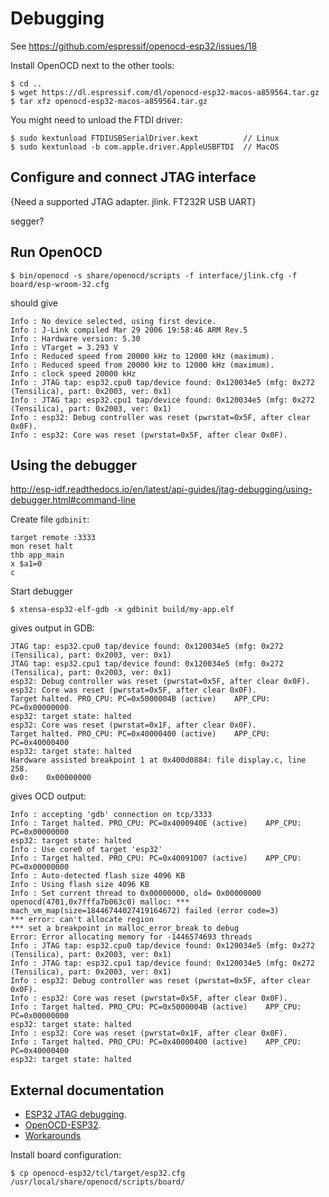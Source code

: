 # Debugging

See https://github.com/espressif/openocd-esp32/issues/18

Install OpenOCD next to the other tools:

	$ cd ..
    $ wget https://dl.espressif.com/dl/openocd-esp32-macos-a859564.tar.gz
	$ tar xfz openocd-esp32-macos-a859564.tar.gz

You might need to unload the FTDI driver:

    $ sudo kextunload FTDIUSBSerialDriver.kext          // Linux
    $ sudo kextunload -b com.apple.driver.AppleUSBFTDI  // MacOS

## Configure and connect JTAG interface

{Need a supported JTAG adapter. jlink. FT232R USB UART}

segger?

## Run OpenOCD

    $ bin/openocd -s share/openocd/scripts -f interface/jlink.cfg -f board/esp-wroom-32.cfg

should give

    Info : No device selected, using first device.
    Info : J-Link compiled Mar 29 2006 19:58:46 ARM Rev.5
    Info : Hardware version: 5.30
    Info : VTarget = 3.293 V
    Info : Reduced speed from 20000 kHz to 12000 kHz (maximum).
    Info : Reduced speed from 20000 kHz to 12000 kHz (maximum).
    Info : clock speed 20000 kHz
    Info : JTAG tap: esp32.cpu0 tap/device found: 0x120034e5 (mfg: 0x272 (Tensilica), part: 0x2003, ver: 0x1)
    Info : JTAG tap: esp32.cpu1 tap/device found: 0x120034e5 (mfg: 0x272 (Tensilica), part: 0x2003, ver: 0x1)
    Info : esp32: Debug controller was reset (pwrstat=0x5F, after clear 0x0F).
    Info : esp32: Core was reset (pwrstat=0x5F, after clear 0x0F).


## Using the debugger

http://esp-idf.readthedocs.io/en/latest/api-guides/jtag-debugging/using-debugger.html#command-line

Create file `gdbinit`:

    target remote :3333
    mon reset halt
    thb app_main
    x $a1=0
    c

Start debugger

    $ xtensa-esp32-elf-gdb -x gdbinit build/my-app.elf

gives output in GDB:

    JTAG tap: esp32.cpu0 tap/device found: 0x120034e5 (mfg: 0x272 (Tensilica), part: 0x2003, ver: 0x1)
    JTAG tap: esp32.cpu1 tap/device found: 0x120034e5 (mfg: 0x272 (Tensilica), part: 0x2003, ver: 0x1)
    esp32: Debug controller was reset (pwrstat=0x5F, after clear 0x0F).
    esp32: Core was reset (pwrstat=0x5F, after clear 0x0F).
    Target halted. PRO_CPU: PC=0x5000004B (active)    APP_CPU: PC=0x00000000 
    esp32: target state: halted
    esp32: Core was reset (pwrstat=0x1F, after clear 0x0F).
    Target halted. PRO_CPU: PC=0x40000400 (active)    APP_CPU: PC=0x40000400 
    esp32: target state: halted
    Hardware assisted breakpoint 1 at 0x400d0884: file display.c, line 258.
    0x0:    0x00000000


gives OCD output:

    Info : accepting 'gdb' connection on tcp/3333
    Info : Target halted. PRO_CPU: PC=0x4000940E (active)    APP_CPU: PC=0x00000000 
    esp32: target state: halted
    Info : Use core0 of target 'esp32'
    Info : Target halted. PRO_CPU: PC=0x40091D07 (active)    APP_CPU: PC=0x00000000 
    Info : Auto-detected flash size 4096 KB
    Info : Using flash size 4096 KB
    Info : Set current thread to 0x00000000, old= 0x00000000
    openocd(4701,0x7fffa7b063c0) malloc: *** mach_vm_map(size=18446744027419164672) failed (error code=3)
    *** error: can't allocate region
    *** set a breakpoint in malloc_error_break to debug
    Error: Error allocating memory for -1446574693 threads
    Info : JTAG tap: esp32.cpu0 tap/device found: 0x120034e5 (mfg: 0x272 (Tensilica), part: 0x2003, ver: 0x1)
    Info : JTAG tap: esp32.cpu1 tap/device found: 0x120034e5 (mfg: 0x272 (Tensilica), part: 0x2003, ver: 0x1)
    Info : esp32: Debug controller was reset (pwrstat=0x5F, after clear 0x0F).
    Info : esp32: Core was reset (pwrstat=0x5F, after clear 0x0F).
    Info : Target halted. PRO_CPU: PC=0x5000004B (active)    APP_CPU: PC=0x00000000 
    esp32: target state: halted
    Info : esp32: Core was reset (pwrstat=0x1F, after clear 0x0F).
    Info : Target halted. PRO_CPU: PC=0x40000400 (active)    APP_CPU: PC=0x40000400 
    esp32: target state: halted


## External documentation

- [ESP32 JTAG debugging](https://github.com/espressif/esp-idf/blob/master/docs/api-guides/jtag-debugging/index.rst).
- [OpenOCD-ESP32](https://github.com/espressif/openocd-esp32).
- [Workarounds](http://espressif.com/sites/default/files/documentation/eco_and_workarounds_for_bugs_in_esp32_en.pdf)

Install board configuration:

    $ cp openocd-esp32/tcl/target/esp32.cfg /usr/local/share/openocd/scripts/board/

